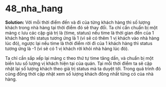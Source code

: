 # 48_nha_hang
$\textbf{Solution:}$
Với mỗi thời điểm đến và đi của từng khách hàng thì số lượng khách trong nhà hàng tại thời điểm đó sẽ thay đổi. Ta chỉ cần chuẩn bị một mảng c lưu các cặp giá trị là (time, status) nếu time là thời gian đến của 1 khách hàng thì status tương ứng là 1 (vì sẽ có thêm 1 vị khách vào nhà hàng lúc đó), ngược lại nếu time là thời điểm rời đi của 1 khách hàng thì status tương ứng là -1 (vì sẽ có 1 vị khách rời khỏi nhà hàng lúc đó).

Ta chỉ cần sắp xếp lại mảng c theo thứ tự time tăng dần, và chuẩn bị một biến lưu số lượng vị khách hiện tại của quán. Tại mỗi thời điểm ta sẽ cập nhật lại số lượng khách theo giá trị status mà ta duyệt tới. Trong quá trình đó cũng đồng thời cập nhật xem số lượng khách đông nhất từng có của nhà hàng.
